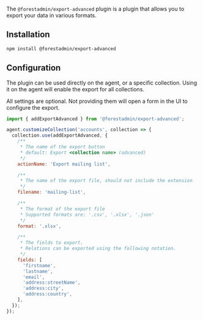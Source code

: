 The `@forestadmin/export-advanced` plugin is a plugin that allows you to export your data in various formats.

## Installation

```sh
npm install @forestadmin/export-advanced
```

## Configuration

The plugin can be used directly on the agent, or a specific collection.
Using it on the agent will enable the export for all collections.

All settings are optional. Not providing them will open a form in the UI to configure the export.

```js
import { addExportAdvanced } from '@forestadmin/export-advanced';

agent.customizeCollection('accounts', collection => {
  collection.use(addExportAdvanced, {
    /**
     * The name of the export button
     * default: Export <collection name> (advanced)
     */
    actionName: 'Export mailing list',

    /**
     * The name of the export file, should not include the extension
     */
    filename: 'mailing-list',

    /**
     * The format of the export file
     * Supported formats are: '.csv', '.xlsx', '.json'
     */
    format: '.xlsx',

    /**
     * The fields to export.
     * Relations can be exported using the following notation.
     */
    fields: [
      'firstname',
      'lastname',
      'email',
      'address:streetName',
      'address:city',
      'address:country',
    ],
  });
});
```
